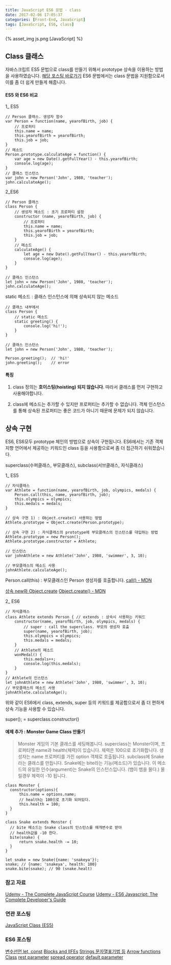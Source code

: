 ```yaml
---
title: JavaScript ES6 문법 - class
date: 2017-02-06 17:05:37
categories: [Front-End, JavaScript]
tags: [JavaScript, ES6, class]
---
```


{% asset_img js.png [JavaScript] %}

## Class 클래스

자바스크립트 ES5 문법으로 class를 만들기 위해서 prototype 상속을 이용하는 방법을 사용하였습니다. [해당 포스팅 바로가기](https://sharryhong.github.io/2016/11/26/javascript-class/)
ES6 문법에서는 class 문법을 지원함으로서 이를 좀 더 쉽게 만들게 해줍니다. 

#### ES5 와 ES6 비교

1_ ES5
```
// Person 클래스. 생성자 함수
var Person = function(name, yearofBirth, job) {
	// 프로퍼티 
	this.name = name;
	this.yearofBirth = yearofBirth;
	this.job = job;
}
// 메소드
Person.prototype.calculateAge = function() {
	var age = new Date().getFullYear() - this.yearofBirth;
	console.log(age);
}
// 클래스 인스턴스
var john = new Person('John', 1980, 'teacher');
john.calculateAge();
```

2_ES6
```
// Person 클래스 
class Person {
	// 생성자 메소드 : 초기 프로퍼티 설정 
	constructor (name, yearofBirth, job) {
		// 프로퍼티   
		this.name = name;
		this.yearofBirth = yearofBirth;
		this.job = job;
	}
	// 메소드
	calculateAge() {
		let age = new Date().getFullYear() - this.yearofBirth;
		console.log(age);
	}
}

// 클래스 인스턴스 
let john = new Person('John', 1980, 'teacher');
john.calculateAge();
```

static 메소드 : 클래스 인스턴스에 의해 상속되지 않는 메소드 
```
// 클래스 내부에서 
class Person {
	// static 메소드
	static greeting() {
		console.log('hi!');
	}
}

// 클래스 인스턴스 
let john = new Person('John', 1980, 'teacher');

Person.greeting(); 	// 'hi!'
john.greeting(); 	// error
```

#### 특징 

1) class 정의는 **호이스팅(hoisting) 되지 않습니다**. 따라서 클래스를 먼저 구현하고 사용해야합니다. 

2) class에 메소드는 추가할 수 있지만 프로퍼티는 추가할 수 없습니다. 
객체 인스턴스를 통해 상속된 프로퍼티는 좋은 코드가 아니기 때문에 문제가 되지 않습니다. 

## 상속 구현 
ES6, ES6모두 prototype 체인의 방법으로 상속이 구현됩니다. 
ES6에서는 기존 객체지향 언어에서 제공하는 키워드인 class 등을 사용함으로써 좀 더 접근하기 쉬워졌습니다.

superclass(수퍼클래스, 부모클래스), subclass(서브클래스, 자식클래스)

1_ ES5

```
// 자식클래스 
var Athlete = function(name, yearofBirth, job, olympics, medals) {
	Person.call(this, name, yearofBirth, job);
	this.olympics = olympics;
	this.medals = medals;
}

// 상속 구현 1) : Object.create() 사용하는 방법 
Athlete.prototype = Object.create(Person.prototype);

// 상속 구현 2) : 자식클래스의 prototype에 부모클래스의 인스턴스를 대입하는 방법
Athlete.prototype = new Person();
Athlete.prototype.constructor = Athlete;

// 인스턴스 
var johnAthlete = new Athlete('John', 1980, 'swimmer', 3, 10);

// 부모클래스의 메소드 사용
johnAthlete.calculateAge();
```

Person.call(this) : 부모클래스인 Person 생성자를 호출합니다. 
[call() - MDN](https://developer.mozilla.org/ko/docs/Web/JavaScript/Reference/Global_Objects/Function/call)

[상속 new와 Object.create](http://unikys.tistory.com/320)
[Object.create() - MDN](https://developer.mozilla.org/ko/docs/Web/JavaScript/Reference/Global_Objects/Object/create)


2_ ES6 

```
// 자식클래스
class Athlete extends Person { // extends : 상속시 사용하는 키워드
	constructor(name, yearofBirth, job, olympics, medals) {
		// super : call the superclass. 부모의 생성자 호출
		super(name, yearofBirth, job);
		this.olympics = olympics;
		this.medals = medals;
	}
	// Athlete의 메소드 
	wonMedal() {
		this.medals++;
		console.log(this.medals);
	}
}
// Athlete의 인스턴스 
let johnAthlete = new Athlete('John', 1980, 'swimmer', 3, 10);
// 부모클래스의 메소드 사용
johnAthlete.calculateAge();
```

위와 같이 ES6에서 class, extends, super 등의 키워드를 제공함으로서 좀 더 편하게 상속 기능을 사용할 수 있습니다. 

super(); = superclass.constructor()

#### 예제 추가 : Monster Game Class 만들기

> Monster 게임의 기본 클래스를 세팅해봅니다. 
superclass는 Monster이며, 프로퍼티엔 name과 health(체력)이 있습니다. 
체력은 100으로 초기화합니다. 생성자는 name 프로퍼티를 가진 option 객체로 호출됩니다. 
subclass에 Snake 라는 클래스를 만듭니다. Snake에는 bite라는 기능(메소드)가 있습니다. 이 메소드의 유일한 인수(argument)는 Snake의 인스턴스입니다. (뱀이 뱀을 물다.) 물릴경우 체력이 -10 됩니다. 

```
class Monster {
  constructor(options){
      this.name = options.name;
      // health는 100으로 초기화 되어있다.
      this.health = 100;
  }
}

class Snake extends Monster {
  // bite 메소드는 Snake class의 인스턴스를 매개변수로 받아 
  // health값을 -10 한다. 
  bite(snake) {
      return snake.health -= 10;
  }
}

let snake = new Snake({name: 'snakeya'});
snake; // {name: 'snakeya', health: 100}
snake.bite(snake); // 90 (snake.healt)
```


### 참고 자료 
[Udemy - The Complete JavaScript Course](https://www.udemy.com/the-complete-javascript-course/learn/v4/overview)
[Udemy - ES6 Javascript: The Complete Developer's Guide](https://www.udemy.com/javascript-es6-tutorial)

### 연관 포스팅
[JavaScript Class (ES5)](https://sharryhong.github.io/2016/11/26/javascript-class/)

### ES6 포스팅
[변수선언 let, const](https://sharryhong.github.io/2016/12/25/javascript-es6/)
[Blocks and IIFEs](https://sharryhong.github.io/2017/02/02/javascript-es6-blocks/)
[Strings 문자열표기법 등](https://sharryhong.github.io/2017/02/03/javascript-es6-string/)
[Arrow functions](https://sharryhong.github.io/2016/12/26/javascript-es6-arrow-functions/)
[Class](https://sharryhong.github.io/2017/02/06/javascript-es6-class/)
[rest parameter](https://sharryhong.github.io/2017/02/26/javascript-ex6-restparameter/)
[spread operator](https://sharryhong.github.io/2017/02/27/javascript-ex6-spread-operator/)
[default parameter](https://sharryhong.github.io/2017/03/01/javascript-ex6-default-parameter/)